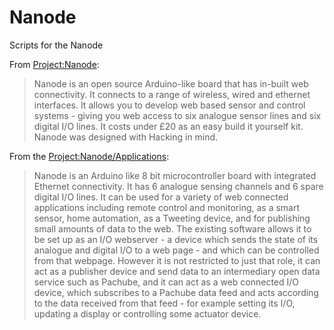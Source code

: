 # Nanode
Scripts for the Nanode

From [Project:Nanode](https://wiki.london.hackspace.org.uk/view/Project:Nanode):
>Nanode is an open source Arduino-like board that has in-built web connectivity. It connects to a range of wireless, wired and ethernet interfaces. It allows you to develop web based sensor and control systems - giving you web access to six analogue sensor lines and six digital I/O lines. It costs under £20 as an easy build it yourself kit. Nanode was designed with Hacking in mind.

From the [Project:Nanode/Applications](https://wiki.london.hackspace.org.uk/view/Project:Nanode/Applications):
>Nanode is an Arduino like 8 bit microcontroller board with integrated Ethernet connectivity.
>It has 6 analogue sensing channels and 6 spare digital I/O lines.
>It can be used for a variety of web connected applications including remote control and monitoring, as a smart sensor, home automation, as a Tweeting device, and for publishing small amounts of data to the web.
>The existing software allows it to be set up as an I/O webserver - a device which sends the state of its analogue and digital I/O to a web page - and which can be controlled from that webpage.
>However it is not restricted to just that role, it can act as a publisher device and send data to an intermediary open data service such as Pachube, and it can act as a web connected I/O device, which subscribes to a Pachube data feed and acts according to the data received from that feed - for example setting its I/O, updating a display or controlling some actuator device. 
